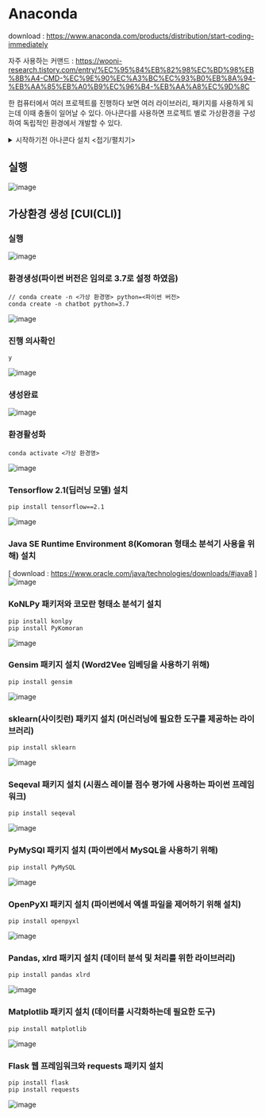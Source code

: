 # Anaconda

download : https://www.anaconda.com/products/distribution/start-coding-immediately

자주 사용하는 커맨드 : https://wooni-research.tistory.com/entry/%EC%95%84%EB%82%98%EC%BD%98%EB%8B%A4-CMD-%EC%9E%90%EC%A3%BC%EC%93%B0%EB%8A%94-%EB%AA%85%EB%A0%B9%EC%96%B4-%EB%AA%A8%EC%9D%8C

한 컴퓨터에서 여러 프로젝트를 진행하다 보면 여러 라이브러리, 패키지를 사용하게 되는데 이때 충돌이 일어날 수 있다. 아나콘다를 사용하면 프로젝트 별로 가상환경을 구성하여 독립적인 환경에서 개발할 수 있다.

<details>
<summary>시작하기전 아나콘다 설치 <접기/펼치기></summary>
<div markdown="1">

설치<br/>
![image](https://user-images.githubusercontent.com/66985977/222026227-98920b94-e7b1-4a3a-b0f0-ed63c3543807.png)<br/>
<br/>
라이센스<br/>
![image](https://user-images.githubusercontent.com/66985977/222026319-ffc4fdbf-3a0c-4f5f-95fd-2974641e53ee.png)<br/>
<br/>
설치 타입 [다중 사용자 환경을 고려한 설정값인듯 하며, Just Me로 설정]<br/>
![image](https://user-images.githubusercontent.com/66985977/222026715-5aaeaa4d-66da-47d3-90de-7fe7f442db36.png)<br/>
<br/>
설치 폴더<br/>
![image](https://user-images.githubusercontent.com/66985977/222026852-d46469aa-079b-4d65-a928-0c459844b6ea.png)<br/>
<br/>
고급 옵션 [PATH를 자동으로 등록할지 여부를 체크함.]<br/>
![image](https://user-images.githubusercontent.com/66985977/222027446-63c0d037-c92e-4ea1-833f-0fe91dad357a.png)<br/>
 <br/>
설치 중<br/>
![image](https://user-images.githubusercontent.com/66985977/222027820-034ae56d-1ab1-499a-95b3-5b043cbde415.png)<br/>
<br/>
</div>
</details>

## 실행

![image](https://user-images.githubusercontent.com/66985977/222030085-81a96310-8aac-419f-9049-3fc6e70cbcec.png)<br/>

## 가상환경 생성 [CUI(CLI)]

### 실행<br/>
![image](https://user-images.githubusercontent.com/66985977/222041257-be6c5b87-e03c-4cd7-8541-04feee9824e5.png)<br/>

### 환경생성(파이썬 버전은 임의로 3.7로 설정 하였음)<br/>
 
 ```
 // conda create -n <가상 환경명> python=<파이썬 버전>
 conda create -n chatbot python=3.7
 ```
 
![image](https://user-images.githubusercontent.com/66985977/222041626-d0dc601c-f761-4aa6-8119-553d1c4cc98b.png)<br/>

### 진행 의사확인<br/>
 
```
y
```
 
![image](https://user-images.githubusercontent.com/66985977/222041892-3e801129-b42b-43d9-a115-08ddda4a2e78.png)<br/>

### 생성완료<br/>
![image](https://user-images.githubusercontent.com/66985977/222042056-6f7b1c2b-4787-4dc8-acbf-f09e395e45bd.png)<br/>

### 환경활성화<br/>
 
 ```
 conda activate <가상 환경명>  
 ```
 
![image](https://user-images.githubusercontent.com/66985977/222042386-fdbf1d82-c6f9-4b82-bea5-ff97c829d184.png)<br/>

### Tensorflow 2.1(딥러닝 모델) 설치<br/>
 
 ```
 pip install tensorflow==2.1  
 ```
 
![image](https://user-images.githubusercontent.com/66985977/222042666-d524042b-af80-4c2c-9039-e9d38e3afc95.png)<br/>

### Java SE Runtime Environment 8(Komoran 형태소 분석기 사용을 위해) 설치<br/>
[ download : https://www.oracle.com/java/technologies/downloads/#java8 ]<br/>
![image](https://user-images.githubusercontent.com/66985977/222044618-1b16356d-d883-4212-a7cd-f2bd16ea0946.png)<br/>
### KoNLPy 패키저와 코모란 형태소 분석기 설치<br/>
 
```
pip install konlpy
pip install PyKomoran
```
 

![image](https://user-images.githubusercontent.com/66985977/222045179-2f535def-d83d-4827-8940-dce271868dca.png)<br/>
### Gensim 패키지 설치 (Word2Vee 임베딩을 사용하기 위해)<br/>
 
```
pip install gensim 
```
 

![image](https://user-images.githubusercontent.com/66985977/222045358-69920245-5c02-4a1e-8ac4-8d1a0864dfef.png)<br/>
### sklearn(사이킷런) 패키지 설치 (머신러닝에 필요한 도구를 제공하는 라이브러리)<br/>
 
```
pip install sklearn 
```
 

![image](https://user-images.githubusercontent.com/66985977/222045469-6931d5df-2855-4cc2-aa48-ab9011cade61.png)<br/>
### Seqeval 패키지 설치 (시퀀스 레이블 점수 평가에 사용하는 파이썬 프레임워크)<br/>
 
```
pip install seqeval 
```
 
![image](https://user-images.githubusercontent.com/66985977/222045615-b3a4587e-439d-45e1-ac86-8d48a1f1827b.png)<br/>
### PyMySQl 패키지 설치 (파이썬에서 MySQL을 사용하기 위해)<br/>
 
```
pip install PyMySQL 
```
 
![image](https://user-images.githubusercontent.com/66985977/222045779-60eb6b2c-52c0-4ed0-9d3e-74e271295377.png)<br/>
### OpenPyXl 패키지 설치 (파이썬에서 엑셀 파일을 제어하기 위해 설치)<br/>
 
```
pip install openpyxl
```
 
![image](https://user-images.githubusercontent.com/66985977/222045927-881c488c-6d86-4f80-8fd9-a870e5dd5540.png)<br/>
### Pandas, xlrd 패키지 설치 (데이터 분석 및 처리를 위한 라이브러리)<br/>
 
```
pip install pandas xlrd
```
 
![image](https://user-images.githubusercontent.com/66985977/222046390-0a456a7b-066f-465e-aa38-6a4f5116c5f3.png)<br/>
### Matplotlib 패키지 설치 (데이터를 시각화하는데 필요한 도구)<br/>
 
```
pip install matplotlib
```
 
![image](https://user-images.githubusercontent.com/66985977/222046584-394d19ff-825a-4b16-b678-bc04d9b71171.png)
### Flask 웹 프레임워크와 requests 패키지 설치
 
```
pip install flask
pip install requests
```
 
![image](https://user-images.githubusercontent.com/66985977/222046726-ac4b5cd2-9c8a-4378-a281-f84a4ba7dd29.png)
